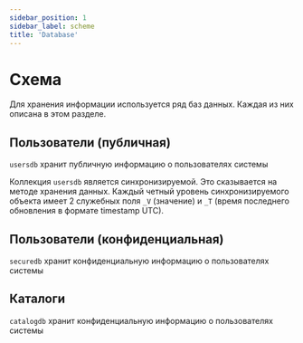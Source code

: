```yaml
---
sidebar_position: 1
sidebar_label: scheme
title: 'Database'
---
```


# Схема

Для хранения информации используется ряд баз данных. Каждая из них описана в этом разделе. 

## Пользователи (публичная)

`usersdb` хранит публичную информацию о пользователях системы 

Коллекция `usersdb` является синхронизируемой. Это сказывается на методе хранения данных. Каждый четный уровень синхронизируемого объекта имеет 2 служебных поля `_V` (значение) и `_T` (время последнего обновления в формате timestamp UTC).

## Пользователи (конфиденциальная)

`securedb` хранит конфиденциальную информацию о пользователях системы

## Каталоги

`catalogdb` хранит конфиденциальную информацию о пользователях системы

